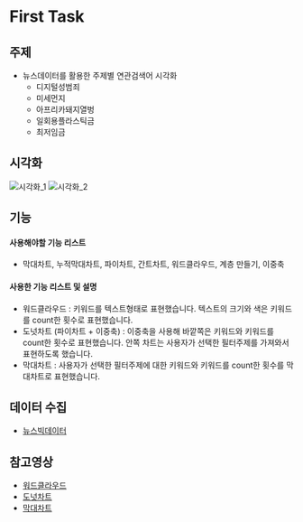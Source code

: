 # First Task


## 주제
  - 뉴스데이터를 활용한 주제별 연관검색어 시각화
    - 디지털성범죄
    - 미세먼지
    - 아프리카돼지열벙
    - 일회용플라스틱금
    - 최저임금
  
## 시각화

![시각화_1](https://user-images.githubusercontent.com/40276516/75090860-8442e800-55aa-11ea-85d8-a4a880c5ea04.png)
![시각화_2](https://user-images.githubusercontent.com/40276516/75090861-860cab80-55aa-11ea-90cb-9c8a37ffbd42.png)

## 기능

#### 사용해야할 기능 리스트
  - 막대차트, 누적막대차트, 파이차트, 간트차트, 워드클라우드, 계층 만들기, 이중축
  
#### 사용한 기능 리스트 및 설명
  - 워드클라우드 : 키워드를 텍스트형태로 표현했습니다. 텍스트의 크기와 색은 키워드를 count한 횟수로 표현했습니다.
  - 도넛차트 (파이차트 + 이중축) : 이중축을 사용해 바깥쪽은 키워드와 키워드를 count한 횟수로 표현했습니다. 안쪽 차트는 사용자가 선택한 필터주제를 가져와서 표현하도록 했습니다.  
  - 막대차트 : 사용자가 선택한 필터주제에 대한 키워드와 키워드를 count한 횟수를 막대차트로 표현했습니다.

## 데이터 수집
  - [뉴스빅데이터](https://www.data.go.kr/dataset/15012945/fileData.do)
  
## 참고영상
  - [워드클라우드](https://www.youtube.com/watch?v=ci5YHIVzElE&list=PL6ICdBRB3Rx1ME7YB0O4Aik-mqtXJrBhU&index=8)
  - [도넛차트](https://www.youtube.com/watch?v=PD_JGQWXsHw&list=PL6ICdBRB3Rx1ME7YB0O4Aik-mqtXJrBhU&index=9)
  - [막대차트](https://www.youtube.com/watch?v=qDijvpoCSGc&list=PL6ICdBRB3Rx1ME7YB0O4Aik-mqtXJrBhU)
  
